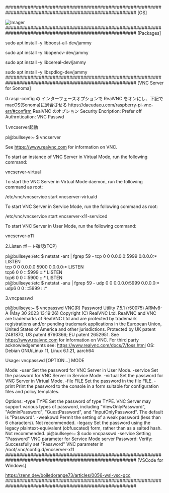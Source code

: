 #######################################################################################################
[OS]

![Imager](https://github.com/tmatsugaki/SocketClientServer/assets/922740/c70e6cca-fb1a-46ef-8cdc-b0fe612486c4)
#######################################################################################################
[Packages]

sudo apt install -y libboost-all-dev/jammy

sudo apt install -y libopencv-dev/jammy

sudo apt install -y libcereal-dev/jammy

sudo apt install -y libspdlog-dev/jammy
#######################################################################################################
[VNC Server for Sonoma]

0.raspi-config の インターフェースオプションで RealVNC をオンにし、下記で macOS(Sonoma)に適合させる
https://daeudaeu.com/raspberry-pi-vnc-err/#confirm
RealVNC のオプション
Security
  Encription: Prefer off
  Authrntication: VNC Passwd

1.vncserver起動

pi@bullseye:~ $ vncserver

See https://www.realvnc.com for information on VNC.

To start an instance of VNC Server in Virtual Mode, run the following command:

  vncserver-virtual

To start the VNC Server in Virtual Mode daemon, run the following command as
root:

  /etc/vnc/vncservice start vncserver-virtuald

To start VNC Server in Service Mode, run the following command as root:

  /etc/vnc/vncservice start vncserver-x11-serviced

To start VNC Server in User Mode, run the following command:

  vncserver-x11

2.Listen ポート確認(TCP)

pi@bullseye:/etc $ netstat -ant | fgrep 59 -
tcp        0      0 0.0.0.0:5999            0.0.0.0:*               LISTEN     
tcp        0      0 0.0.0.0:5900            0.0.0.0:*               LISTEN     
tcp6       0      0 :::5999                 :::*                    LISTEN     
tcp6       0      0 :::5900                 :::*                    LISTEN     
pi@bullseye:/etc $ netstat -anu | fgrep 59 -
udp        0      0 0.0.0.0:5999            0.0.0.0:*                          
udp6       0      0 :::5999                 :::*         

3.vncpasswd

pi@bullseye:~ $ vncpasswd
VNC(R) Password Utility 7.5.1 (r50075) ARMv8-A (May 30 2023 13:19:26)
Copyright (C) RealVNC Ltd.
RealVNC and VNC are trademarks of RealVNC Ltd and are protected by trademark
registrations and/or pending trademark applications in the European Union,
United States of America and other jurisdictions.
Protected by UK patent 2481870; US patent 8760366; EU patent 2652951.
See https://www.realvnc.com for information on VNC.
For third party acknowledgements see:
https://www.realvnc.com/docs/7/foss.html
OS: Debian GNU/Linux 11, Linux 6.1.21, aarch64

Usage: vncpasswd [OPTION...] MODE

Mode:
  -user       Set the password for VNC Server in User Mode.
  -service    Set the password for VNC Server in Service Mode.
  -virtual    Set the password for VNC Server in Virtual Mode.
  -file FILE  Set the password in the file FILE.
  -print      Print the password to the console in a form suitable for
              configuration files and policy templates.

Options:
  -type TYPE  Set the password of type TYPE. VNC Server may support various
              types of password, including "ViewOnlyPassword",
              "AdminPassword", "GuestPassword", and
              "InputOnlyPassword". The default is "Password".
  -weakpwd    Permit the setting of a weak password (less than 6 characters).
              Not recommended.
  -legacy     Set the password using the legacy plaintext-equivalent
              (obfuscated) form, rather than as a salted hash.
              Not recommended.
pi@bullseye:~ $ sudo vncpasswd -service
Setting "Password" VNC parameter for Service Mode server
Password:
Verify:
Successfully set "Password" VNC parameter in /root/.vnc/config.d/vncserver-x11
#######################################################################################################
[VSCode for Windows]

https://zenn.dev/boiledorange73/articles/0056-wsl-vsc-gcc
#######################################################################################################
